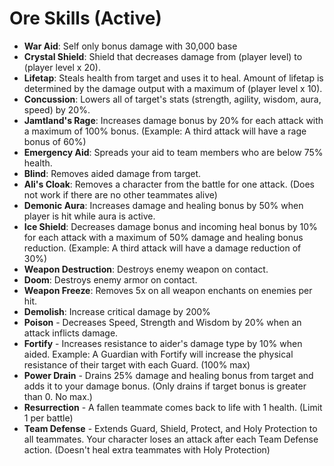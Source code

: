 # Ore Skills (Active)

* **War Aid**: Self only bonus damage with 30,000 base
* **Crystal Shield**: Shield that decreases damage from (player level) to (player level x 20).
* **Lifetap**: Steals health from target and uses it to heal. Amount of lifetap is determined by the damage output with a maximum of (player level x 10).
* **Concussion**: Lowers all of target's stats (strength, agility, wisdom, aura, speed) by 20%.
* **Jamtland's Rage**: Increases damage bonus by 20% for each attack with a maximum of 100% bonus. (Example: A third attack will have a rage bonus of 60%)
* **Emergency Aid**: Spreads your aid to team members who are below 75% health.
* **Blind**: Removes aided damage from target.
* **Ali's Cloak**: Removes a character from the battle for one attack. (Does not work if there are no other teammates alive)
* **Demonic Aura**: Increases damage and healing bonus by 50% when player is hit while aura is active.
* **Ice Shield**: Decreases damage bonus and incoming heal bonus by 10% for each attack with a maximum of 50% damage and healing bonus reduction. (Example: A third attack will have a damage reduction of 30%)
* **Weapon Destruction**: Destroys enemy weapon on contact.
* **Doom**: Destroys enemy armor on contact.
* **Weapon Freeze**: Removes 5x on all weapon enchants on enemies per hit.
* **Demolish**: Increase critical damage by 200%
* **Poison** - Decreases Speed, Strength and Wisdom by 20% when an attack inflicts damage.
* **Fortify** - Increases resistance to aider's damage type by 10% when aided. Example: A Guardian with Fortify will increase the physical resistance of their target with each Guard. (100% max)
* **Power Drain** - Drains 25% damage and healing bonus from target and adds it to your damage bonus. (Only drains if target bonus is greater than 0. No max.)
* **Resurrection** - A fallen teammate comes back to life with 1 health. (Limit 1 per battle)
* **Team Defense** - Extends Guard, Shield, Protect, and Holy Protection to all teammates. Your character loses an attack after each Team Defense action. (Doesn't heal extra teammates with Holy Protection)
